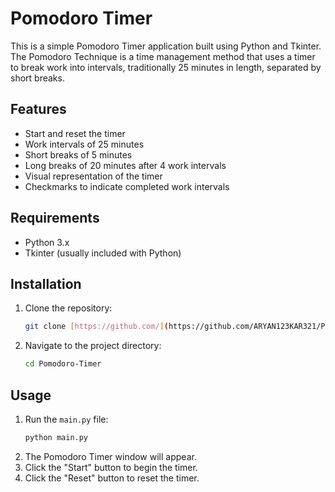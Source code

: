 # Pomodoro Timer

This is a simple Pomodoro Timer application built using Python and Tkinter. The Pomodoro Technique is a time management method that uses a timer to break work into intervals, traditionally 25 minutes in length, separated by short breaks.

## Features

- Start and reset the timer
- Work intervals of 25 minutes
- Short breaks of 5 minutes
- Long breaks of 20 minutes after 4 work intervals
- Visual representation of the timer
- Checkmarks to indicate completed work intervals

## Requirements

- Python 3.x
- Tkinter (usually included with Python)

## Installation

1. Clone the repository:
    ```sh
    git clone [https://github.com/](https://github.com/ARYAN123KAR321/Pomodoro-Timer.git)
    ```
2. Navigate to the project directory:
    ```sh
    cd Pomodoro-Timer
    ```

## Usage

1. Run the `main.py` file:
    ```sh
    python main.py
    ```
2. The Pomodoro Timer window will appear.
3. Click the "Start" button to begin the timer.
4. Click the "Reset" button to reset the timer.

